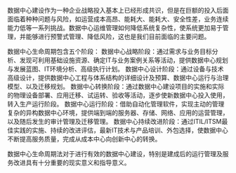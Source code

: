 

数据中心建设作为一种企业战略投入基本上已经形成共识，但是在巨额的投入后面面临着种种问题与风险，如运营成本高昂、能耗大、能耗大、安全性差，业务连续能力低等一系列挑战。数据中心运维管理如何降低系统复杂性，使系统更加易于管理，并能够进行预警式管理、降低风险，这也是我们目前面临的主要问题。

数据中心生命周期包含五个阶段：
数据中心战略阶段：通过需求与业务目标分析、发现可利用基础设施资源、确定IT与业务案例关系等活动，提供数据中心规划与发展蓝图、IT环境分析、高级执行计划。
数据中心设计阶段：通过设备与技术高级设计，提供数据中心工程与体系结构的详细设计及预算、数据中心运行与治理模型、以及迁移规划。
数据中心转换阶段：通过数据中心建设项目的实施和实际的物理设备部署、应用迁移、试运转、验收等活动，逐步使新数据中心投入使用，转入生产运行阶段。
数据中心运行阶段：借助自动化管理软件，实现主动的管理复杂的异构数据中心环境，提供端到端的服务器、存储、网络、应用的运营管理，以及随后发生的审计管理及迁移管理。
数据中心持续改进阶段：通过ITIL/ITSM最佳实践的实施、持续的改进评估，最新IT技术与产品培训、外包选择，使数据中心不断提高服务质量，完成从成本中心向创新中心的转换。

数据中心生命周期法对于进行有效的数据中心建设，特别是建成后的运行管理及服务改进具有十分重要的现实意义和指导意义。